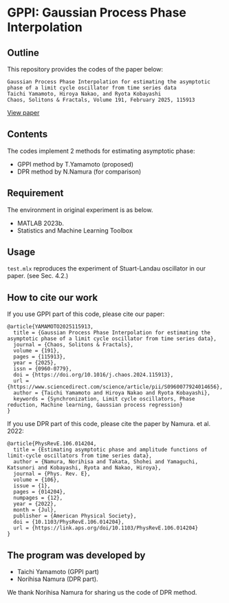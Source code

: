 # GPPI: Gaussian Process Phase Interpolation

## Outline
This repository provides the codes of the paper below:
```
Gaussian Process Phase Interpolation for estimating the asymptotic phase of a limit cycle oscillator from time series data
Taichi Yamamoto, Hiroya Nakao, and Ryota Kobayashi  
Chaos, Solitons & Fractals, Volume 191, February 2025, 115913
```
[View paper](https://doi.org/10.1016/j.chaos.2024.115913)

## Contents
The codes implement 2 methods for estimating asymptotic phase:
- GPPI method by T.Yamamoto (proposed)
- DPR method by N.Namura (for comparison)

## Requirement
The environment in original experiment is as below.
- MATLAB 2023b.
- Statistics and Machine Learning Toolbox

## Usage
`test.mlx` reproduces the experiment of Stuart-Landau oscillator in our paper. (see Sec. 4.2.)

## How to cite our work
If you use GPPI part of this code, please cite our paper:
```
@article{YAMAMOTO2025115913,
  title = {Gaussian Process Phase Interpolation for estimating the asymptotic phase of a limit cycle oscillator from time series data},
  journal = {Chaos, Solitons & Fractals},
  volume = {191},
  pages = {115913},
  year = {2025},
  issn = {0960-0779},
  doi = {https://doi.org/10.1016/j.chaos.2024.115913},
  url = {https://www.sciencedirect.com/science/article/pii/S0960077924014656},
  author = {Taichi Yamamoto and Hiroya Nakao and Ryota Kobayashi},
  keywords = {Synchronization, Limit cycle oscillators, Phase reduction, Machine learning, Gaussian process regression}
}
```

If you use DPR part of this code, please cite the paper by Namura. et al. 2022:
```
@article{PhysRevE.106.014204,
  title = {Estimating asymptotic phase and amplitude functions of limit-cycle oscillators from time series data},
  author = {Namura, Norihisa and Takata, Shohei and Yamaguchi, Katsunori and Kobayashi, Ryota and Nakao, Hiroya},
  journal = {Phys. Rev. E},
  volume = {106},
  issue = {1},
  pages = {014204},
  numpages = {12},
  year = {2022},
  month = {Jul},
  publisher = {American Physical Society},
  doi = {10.1103/PhysRevE.106.014204},
  url = {https://link.aps.org/doi/10.1103/PhysRevE.106.014204}
}
```

## The program was developed by
- Taichi Yamamoto (GPPI part)
- Norihisa Namura (DPR part).

We thank Norihisa Namura for sharing us the code of DPR method.
